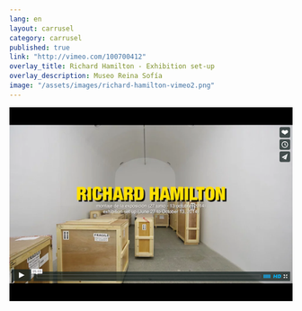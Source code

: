 ```yaml
---
lang: en
layout: carrusel
category: carrusel
published: true
link: "http://vimeo.com/100700412"
overlay_title: Richard Hamilton - Exhibition set-up
overlay_description: Museo Reina Sofía
image: "/assets/images/richard-hamilton-vimeo2.png"
---
```


![richard-hamilton-vimeo2.png](/assets/images/richard-hamilton-vimeo2.png)
